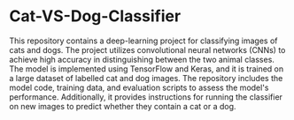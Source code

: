 # Cat-VS-Dog-Classifier
This repository contains a deep-learning project for classifying images of cats and dogs. The project utilizes convolutional neural networks (CNNs) to achieve high accuracy in distinguishing between the two animal classes. The model is implemented using TensorFlow and Keras, and it is trained on a large dataset of labelled cat and dog images. The repository includes the model code, training data, and evaluation scripts to assess the model's performance. Additionally, it provides instructions for running the classifier on new images to predict whether they contain a cat or a dog.
